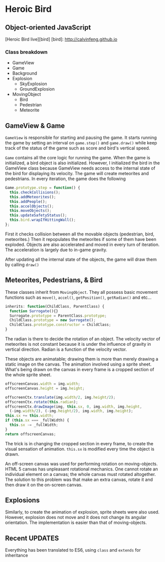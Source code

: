 # Heroic Bird
## Object-oriented JavaScript
[Heroic Bird live][bird]
[bird]: http://calvinfeng.github.io

### Class breakdown
* GameView
* Game
* Background
* Explosion
  * SkyExplosion
  * GroundExplosion
* MovingObject
  * Bird
  * Pedestrian
  * Meteorite

## GameView & Game
`GameView` is responsible for starting and pausing the game. It starts running the game by setting an interval on `game.step()` and `game.draw()` while keep track of the status of the game such as score and bird's vertical speed.

`Game` contains all the core logic for running the game. When the game is initialized, a bird object is also initialized. However, I initialized the bird in the GameView class because GameView needs access to the internal state of the bird for displaying its velocity. The game will create meteorites and pedestrians. In every iteration, the game does the following

``` javascript
Game.prototype.step = function() {
  this.checkCollisions();
  this.addMeteorites();
  this.addPeople();
  this.accelObjects();
  this.moveObjects();
  this.updateSafetyStatus();
  this.bird.wrapIfHittingWall();
};
```
First it checks collision between all the movable objects (pedestrian, bird, meteorites.) Then it repopulates the meteorites if some of them have been exploded. Objects are also accelerated and moved in every turn of iteration. The acceleration is largely due to in-game gravity.

After updating all the internal state of the objects, the game will draw them by calling `draw()`

## Meteorites, Pedestrians, & Bird
These classes inherit from `MovingObject`. They all possess basic movement functions such as `move()`, `accel()`, `getPosition()`, `getRadian()` and etc...

``` javascript
inherits: function(ChildClass, ParentClass) {
  function Surrogate(){}
  Surrogate.prototype = ParentClass.prototype;
  ChildClass.prototype = new Surrogate();
  ChildClass.prototype.constructor = ChildClass;
}
```

The radian is there to decide the rotation of an object. The velocity vector of meteorites is not constant because it is under the influence of gravity in vertical direction. Radian is a function of the velocity vector.

These objects are animatable; drawing them is more than merely drawing a static image on the canvas. The animation involved using a sprite sheet. What's being drawn on the canvas in every frame is a cropped section of the whole sprite sheet.
``` javascript
offscreenCanvas.width = img.width;
offscreenCanvas.height = img.height;

offscreenCtx.translate(img.width/2, img.height/2);
offscreenCtx.rotate(this.radian);
offscreenCtx.drawImage(img, this.sx, 0, img.width, img.height,
  (-img.width/2), (-img.height/2), img.width, img.height);
this.sx += this.width;
if (this.sx === _fullWidth) {
  this.sx -= _fullWidth;
}
return offscreenCanvas;
```
The trick is in changing the cropped section in every frame, to create the visual sensation of animation. `this.sx` is modified every time the object is drawn.

An off-screen canvas was used for performing rotation on moving-objects. HTML 5 canvas has unpleasant rotational mechanics. One cannot rotate an individual element on a canvas; the whole canvas must rotated altogether. The solution to this problem was that make an extra canvas, rotate it and then draw it on the on-screen canvas.

## Explosions
Similarly, to create the animation of explosion, sprite sheets were also used. However, explosion does not move and it does not change its angular orientation. The implementation is easier than that of moving-objects.

## Recent UPDATES
Everything has been translated to ES6, using `class` and `extends` for inheritance
